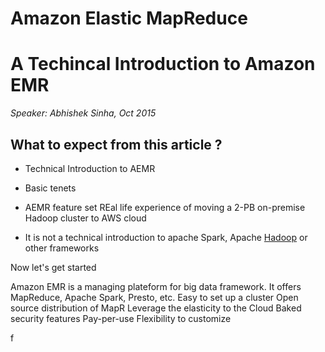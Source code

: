 # Amazon Elastic MapReduce

# A Techincal Introduction to Amazon EMR

*Speaker: Abhishek Sinha, Oct 2015*

## What to expect from this article ?

* Technical Introduction to AEMR
* Basic tenets

* AEMR feature set
REal life experience of moving a 2-PB on-premise Hadoop cluster to AWS cloud

* It is not a technical introduction to apache Spark, Apache [Hadoop](https:hadoop.apache.org/) or other frameworks

Now let's get started

Amazon EMR is a managing plateform for big data framework.
It offers MapReduce, Apache Spark, Presto, etc.
Easy to set up a cluster
Open source distribution of MapR
Leverage the elasticity to the Cloud
Baked security features
Pay-per-use
Flexibility to customize

f


